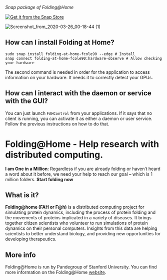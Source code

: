 *Snap package of Folding@Home*

[![Get it from the Snap Store](https://snapcraft.io/static/images/badges/en/snap-store-white.svg)](https://snapcraft.io/folding-at-home-fcole90)

![Screenshot_from_2020-03-26_00-18-44 (1)](https://user-images.githubusercontent.com/1292230/83427711-d319dc80-a439-11ea-949f-95fafa805886.png)

## How can I install Folding at Home?
```
sudo snap install folding-at-home-fcole90 --edge # Install
snap connect folding-at-home-fcole90:hardware-observe # Allow checking your hardware
```
The second command is needed in order for the application to access information on your hardware. It needs it to
correctly detect your GPUs.

<!--
## How can I use Folding at Home as a daemon?
You can interact with the daemon service with:
```
snap services folding-at-home-fcole90.client # Check that the service is running correctly
```
**Note**: the daemon is disabled by default, because otherwise it would start upon install, without any notification.
I think this is not what most users expect. You can start it and enable autostart with the following:
```
snap start --enable folding-at-home-fcole90.client # Starts the service and enables autostart
```
See how to handle snap services: https://snapcraft.io/docs/service-management
The daemon is started by systemd, and is owned by root. The data folder for this is defined by `$SNAP_COMMON`,
which usually expands to `/var/snap/folding-at-home-fcole90/common`
See more on this on https://snapcraft.io/docs/environment-variables
-->

<!--
## How can I use Folding at Home as a userspace service?
If you are not using the daemon, you can either activate it or you can use the userspace service. You can run the userspace service launching `folding-at-home-fcole90` in your terminal. The data folder for this defined by `$SNAP_USER_COMMON`,
which usually expands to `home/$USERNAME/snap/folding-at-home-fcole90/common`.
See more on this on https://snapcraft.io/docs/environment-variables
This is currently unintuitive, I'm working in my spare time on improving the user experience.
-->

## How can I interact with the daemon or service with the GUI?
You can just launch `FAHControl` from your applications. If it says that no client is running, you can activate it as either a daemon or user service. Follow the previous instructions on how to do that.

# Folding@Home - Help research with distributed computing.

**I am One in a Million**: Regardless if you are already folding or haven’t heard a word about 
it before, we need your help to reach our goal – which is 1 million folders.
**Start folding now**

## What is it?
**Folding@home (FAH or F@h)** is a distributed computing project for simulating protein dynamics, 
including the process of protein folding and the movements of proteins implicated in a variety of diseases.
It brings together citizen scientists who volunteer to run simulations of protein dynamics on their personal computers. 
Insights from this data are helping scientists to better understand biology, and providing new opportunities 
for developing therapeutics.

## More info
Folding@Home is run by Pandegroup of Stanford University. You can find more information on 
the Folding@Home [website](https://foldingathome.org/about/).


